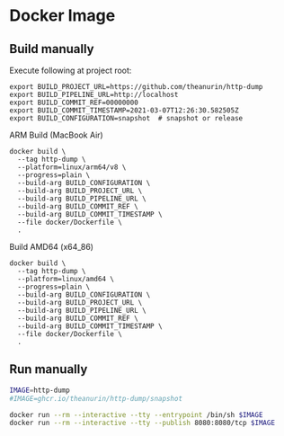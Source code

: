 # Docker Image

## Build manually

Execute following at project root:

```shell
export BUILD_PROJECT_URL=https://github.com/theanurin/http-dump
export BUILD_PIPELINE_URL=http://localhost
export BUILD_COMMIT_REF=00000000
export BUILD_COMMIT_TIMESTAMP=2021-03-07T12:26:30.582505Z
export BUILD_CONFIGURATION=snapshot  # snapshot or release
```

ARM Build (MacBook Air)

```shell
docker build \
  --tag http-dump \
  --platform=linux/arm64/v8 \
  --progress=plain \
  --build-arg BUILD_CONFIGURATION \
  --build-arg BUILD_PROJECT_URL \
  --build-arg BUILD_PIPELINE_URL \
  --build-arg BUILD_COMMIT_REF \
  --build-arg BUILD_COMMIT_TIMESTAMP \
  --file docker/Dockerfile \
  .
```

Build AMD64 (x64_86)

```shell
docker build \
  --tag http-dump \
  --platform=linux/amd64 \
  --progress=plain \
  --build-arg BUILD_CONFIGURATION \
  --build-arg BUILD_PROJECT_URL \
  --build-arg BUILD_PIPELINE_URL \
  --build-arg BUILD_COMMIT_REF \
  --build-arg BUILD_COMMIT_TIMESTAMP \
  --file docker/Dockerfile \
  .
```

## Run manually

```bash
IMAGE=http-dump
#IMAGE=ghcr.io/theanurin/http-dump/snapshot

docker run --rm --interactive --tty --entrypoint /bin/sh $IMAGE
docker run --rm --interactive --tty --publish 8080:8080/tcp $IMAGE
```
